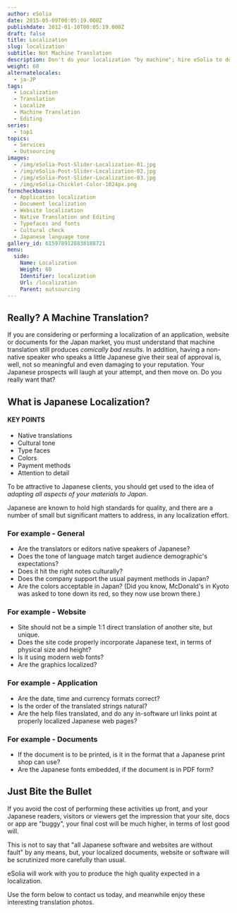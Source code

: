 ```yaml
---
author: eSolia
date: 2015-05-09T00:05:19.000Z
publishdate: 2012-01-10T00:05:19.000Z
draft: false
title: Localization
slug: localization
subtitle: Not Machine Translation
description: Don't do your localization "by machine"; hire eSolia to do it right. Our native speakers will localize your documents and apps to perfection. - from eSolia Inc.
weight: 60
alternatelocales:
  - ja-JP
tags:
  - Localization
  - Translation
  - Localize
  - Machine Translation
  - Editing
series:
  - top1
topics:
  - Services
  - Outsourcing
images:
  - /img/eSolia-Post-Slider-Localization-01.jpg
  - /img/eSolia-Post-Slider-Localization-02.jpg
  - /img/eSolia-Post-Slider-Localization-03.jpg
  - /img/eSolia-Chicklet-Color-1024px.png
formcheckboxes:
  - Application localization
  - Document localization
  - Website localization
  - Native Translation and Editing
  - Typefaces and fonts
  - Cultural check
  - Japanese language tone
gallery_id: 6159789128838188721
menu:
  side:
    Name: Localization
    Weight: 60
    Identifier: localization
    Url: /localization
    Parent: outsourcing
---
```


## Really? A Machine Translation?

If you are considering or performing a localization of an application, website or documents for the Japan market, you must understand that machine translation still produces _comically bad results_. In addition, having a non-native speaker who speaks a little Japanese give their seal of approval is, well, not so meaningful and even damaging to your reputation. Your Japanese prospects will laugh at your attempt, and then move on. Do you really want that?

## What is Japanese Localization?

<div class="esolia-card-panel cyan darken-4 z-depth-1">
  <h4 class="center green-text text-accent-3">KEY POINTS</h4>
    <ul>
      <li class="white-text">Native translations</li>
      <li class="white-text">Cultural tone</li>
      <li class="white-text">Type faces</li>
      <li class="white-text">Colors</li>
      <li class="white-text">Payment methods</li>
      <li class="white-text">Attention to detail</li>
    </ul>
</div>

To be attractive to Japanese clients, you should get used to the idea of _adapting all aspects of your materials to Japan_.

Japanese are known to hold high standards for quality, and there are a number of small but significant matters to address, in any localization effort.

### For example - General

* Are the translators or editors native speakers of Japanese?  
* Does the tone of language match target audience demographic's expectations?
* Does it hit the right notes culturally?
* Does the company support the usual payment methods in Japan?
* Are the colors acceptable in Japan? (Did you know, McDonald's in Kyoto was asked to tone down its red, so they now use brown there.)

### For example - Website

* Site should not be a simple 1:1 direct translation of another site, but unique.
* Does the site code properly incorporate Japanese text, in terms of physical size and height?
* Is it using modern web fonts?
* Are the graphics localized?

### For example - Application

* Are the date, time and currency formats correct?
* Is the order of the translated strings natural?
* Are the help files translated, and do any in-software url links point at properly localized Japanese web pages?

### For example - Documents

* If the document is to be printed, is it in the format that a Japanese print shop can use?
* Are the Japanese fonts embedded, if the document is in PDF form?

## Just Bite the Bullet

If you avoid the cost of performing these activities up front, and your Japanese readers, visitors or viewers get the impression that your site, docs or app are "buggy", your final cost will be much higher, in terms of lost good will.

This is not to say that "all Japanese software and websites are without fault" by any means, but, your localized documents, website or software will be scrutinized more carefully than usual.

eSolia will work with you to produce the high quality expected in a localization.

Use the form below to contact us today, and meanwhile enjoy these interesting translation photos.
